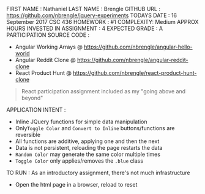 FIRST NAME : Nathaniel
LAST NAME : Brengle
GITHUB URL : https://github.com/nbrengle/jquery-experiments
TODAYS DATE : 16 September 2017
CSC 436
HOMEWORK : #1
COMPLEXITY: Medium
APPROX HOURS INVESTED IN ASSIGNMENT : 4
EXPECTED GRADE : A
PARTICIPATION SOURCE CODE :
* Angular Working Arrays @ https://github.com/nbrengle/angular-hello-world
* Angular Reddit Clone @ https://github.com/nbrengle/angular-reddit-clone
* React Product Hunt @ https://github.com/nbrengle/react-product-hunt-clone
> React participation assignment included as my "going above and beyond"

APPLICATION INTENT :
* Inline JQuery functions for simple data manipulation
* Only`Toggle Color` and `Convert to Inline` buttons/functions are reversible
* All functions are additive, applying one and then the next
* Data is not persistent, reloading the page restarts the data
* `Random Color` may generate the same color multiple times
* `Toggle Color` only applies/removes the `.blue` class

TO RUN :
As an introductory assignment, there's not much infrastructure
* Open the html page in a browser, reload to reset
